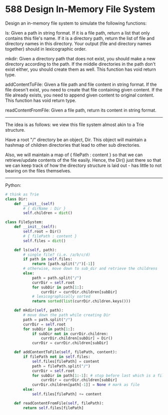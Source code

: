 588 Design In-Memory File System
================================

Design an in-memory file system to simulate the following functions:

ls: Given a path in string format. If it is a file path, return a list that
only contains this file's name. If it is a directory path, return the list of
file and directory names in this directory. Your output (file and directory
names together) should in lexicographic order.

mkdir: Given a directory path that does not exist, you should make a new
directory according to the path. If the middle directories in the path don't
exist either, you should create them as well. This function has void return
type.

addContentToFile: Given a file path and file content in string format. If the
file doesn't exist, you need to create that file containing given content. If
the file already exists, you need to append given content to original content.
This function has void return type.

readContentFromFile: Given a file path, return its content in string format.

---

The idea is as follows: we view this file system almost akin to a Trie
structure.

Have a root "/" directory be an object, Dir. This object will maintain
a hashmap of children directories that lead to other sub directories.

Also, we will maintain a map of { filePath : content } so that we can
retrieve/update contents of the file easily. Hence, the Dir() just there so
that we can keep track of how the directory structure is laid out - has little
to not bearing on the files themselves.

---

Python:

```python
# think as Trie
class Dir:
    def __init__(self)
        # { dirName : Dir }
        self.children = dict()

class FileSystem:
    def __init__(self):
        self.root = Dir()
        # { filePath : content }
        self.files = dict()

    def ls(self, path):
        # single file? (i.e. /a/b/c/d)
        if path in self.files:
            return [path.split("/")[-1]]
        # otherwise, move down to sub_dir and retrieve the childrens
        else:
            path = path.split("/")
            currDir = self.root
            for subDir in path[1:]:
                currDir = currDir.children[subDir]
            # lexicographically sorted
            return sorted(list(currDir.children.keys()))

    def mkdir(self, path):
        # move down the path while creating Dir
        path = path.split("/")
        currDir = self.root
        for subDir in path[1:]:
            if subDir not in currDir.children:
                currDir.children[subDir] = Dir()
            currDir = currDir.children[subDir]

    def addContentToFile(self, filePath, content):
        if filePath not in self.files:
            self.files[filePath] = content
            path = filePath.split("/")
            currDir = self.root
            for subDir in path[1:-1]: # stop before last which is a fileName
                currDir = currDir.children[subDir]
            currDir.children[path[-1]] = None # mark as file
        else:
            self.files[filePath] += content

    def readContentFromFile(self, filePath):
        return self.files[filePath]

```


